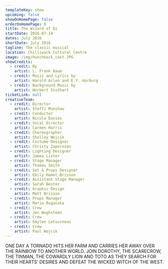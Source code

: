 ```yaml
---
templateKey: show
upcoming: false
showOnHomePage: false
orderOnHomePage: 0
title: The Wizard of Oz
startDate: 2016-07-14
dates: July 2016
shortDate: July 2016
tagline: The classic musical
location: Chilliwack Cultural Centre
image: /img/hunchback_cast.JPG
showCredits:
  - credit: By
    artist: L. Frank Baum
  - credit: Music and Lyrics by
    artist: Harold Arlen and E.Y. Harburg
  - credit: Background Music by
    artist: Herbert Stothart
ticketLink: null
creativeTeam:
  - credit: Director
    artist: Steffi Munshaw
  - credit: Conductor
    artist: Nicola Davies
  - credit: Vocal Director
    artist: Carmen Harris
  - credit: Choreographer
    artist: Shelley Wojcik
  - credit: Costume Designer
    artist: Christy Zaporozan
  - credit: Lighting Designer
    artist: Jamea Lister
  - credit: Stage Manager
    artist: Thomas Smith
  - credit: Set & Props Designer
    artist: Emily Hamel-Brisson
  - credit: Assistant Stage Manager
    artist: Sarah Bester
  - credit: Graphic Design
    artist: Matt Brisson
  - credit: Props Manager
    artist: Maria Buganska
  - credit: Crew
    artist: Jen Weghsteen
  - credit: Crew
    artist: Emylee Letourneau
  - credit: Crew
    artist: Paul Wojcik
---
```


ONE DAY A TORNADO HITS HER FARM AND CARRIES HER AWAY OVER THE RAINBOW TO ANOTHER WORLD. JOIN DOROTHY, THE SCARECROW, THE TINMAN, THE COWARDLY LION AND TOTO AS THEY SEARCH FOR THEIR HEARTS’ DESIRES AND DEFEAT THE WICKED WITCH OF THE WEST.
